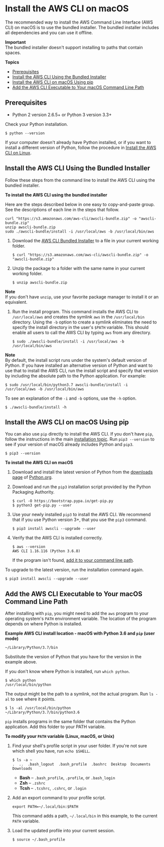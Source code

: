 # Install the AWS CLI on macOS<a name="install-macos"></a>

The recommended way to install the AWS Command Line Interface \(AWS CLI\) on macOS is to use the bundled installer\. The bundled installer includes all dependencies and you can use it offline\.

**Important**  
The bundled installer doesn't support installing to paths that contain spaces\.

**Topics**
+ [Prerequisites](#install-bundle-macos-os-prereq)
+ [Install the AWS CLI Using the Bundled Installer](#install-bundle-macos)
+ [Install the AWS CLI on macOS Using pip](#awscli-install-osx-pip)
+ [Add the AWS CLI Executable to Your macOS Command Line Path](#awscli-install-osx-path)

## Prerequisites<a name="install-bundle-macos-os-prereq"></a>
+ Python 2 version 2\.6\.5\+ or Python 3 version 3\.3\+

Check your Python installation\.

```
$ python --version
```

If your computer doesn't already have Python installed, or if you want to install a different version of Python, follow the procedure in [Install the AWS CLI on Linux](install-linux.md)\.

## Install the AWS CLI Using the Bundled Installer<a name="install-bundle-macos"></a>

Follow these steps from the command line to install the AWS CLI using the bundled installer\.

**To install the AWS CLI using the bundled installer**

Here are the steps described below in one easy to copy\-and\-paste group\. See the descriptions of each line in the steps that follow\.

```
curl "https://s3.amazonaws.com/aws-cli/awscli-bundle.zip" -o "awscli-bundle.zip"
unzip awscli-bundle.zip
sudo ./awscli-bundle/install -i /usr/local/aws -b /usr/local/bin/aws
```

1. Download the [AWS CLI Bundled Installer](https://s3.amazonaws.com/aws-cli/awscli-bundle.zip) to a file in your current working folder\.

   ```
   $ curl "https://s3.amazonaws.com/aws-cli/awscli-bundle.zip" -o "awscli-bundle.zip"
   ```

1. Unzip the package to a folder with the same name in your current working folder\.

   ```
   $ unzip awscli-bundle.zip
   ```
**Note**  
If you don't have `unzip`, use your favorite package manager to install it or an equivalent\.

1. Run the install program\. This command installs the AWS CLI to `/usr/local/aws` and creates the symlink `aws` in the `/usr/local/bin` directory\. Using the `-b` option to create a symlink eliminates the need to specify the install directory in the user's `$PATH` variable\. This should enable all users to call the AWS CLI by typing `aws` from any directory\.

   ```
   $ sudo ./awscli-bundle/install -i /usr/local/aws -b /usr/local/bin/aws
   ```
**Note**  
By default, the install script runs under the system's default version of Python\. If you have installed an alternative version of Python and want to use that to install the AWS CLI, run the install script and specify that version by including the absolute path to the Python application\. For example:  

   ```
   $ sudo /usr/local/bin/python3.7 awscli-bundle/install -i /usr/local/aws -b /usr/local/bin/aws
   ```

To see an explanation of the `-i` and `-b` options, use the `-h` option\.

```
$ ./awscli-bundle/install -h
```

## Install the AWS CLI on macOS Using pip<a name="awscli-install-osx-pip"></a>

You can also use `pip` directly to install the AWS CLI\. If you don't have `pip`, follow the instructions in the main [installation topic](cli-chap-install.md)\. Run `pip3 --version` to see if your version of macOS already includes Python and `pip3`\.

```
$ pip3 --version
```

**To install the AWS CLI on macOS**

1. Download and install the latest version of Python from the [downloads page](https://www.python.org/downloads/mac-osx/) of [Python\.org](https://www.python.org)\.

1. Download and run the `pip3` installation script provided by the Python Packaging Authority\.

   ```
   $ curl -O https://bootstrap.pypa.io/get-pip.py
   $ python3 get-pip.py --user
   ```

1. Use your newly installed `pip3` to install the AWS CLI\. We recommend that if you use Python version 3\+, that you use the `pip3` command\.

   ```
   $ pip3 install awscli --upgrade --user
   ```

1. Verify that the AWS CLI is installed correctly\.

   ```
   $ aws --version
   AWS CLI 1.16.116 (Python 3.6.8)
   ```

   If the program isn't found, [add it to your command line path](#awscli-install-osx-path)\.

To upgrade to the latest version, run the installation command again\.

```
$ pip3 install awscli --upgrade --user
```

## Add the AWS CLI Executable to Your macOS Command Line Path<a name="awscli-install-osx-path"></a>

After installing with `pip`, you might need to add the `aws` program to your operating system's `PATH` environment variable\. The location of the program depends on where Python is installed\.

**Example AWS CLI install location \- macOS with Python 3\.6 and `pip` \(user mode\)**  

```
~/Library/Python/3.7/bin
```
Substitute the version of Python that you have for the version in the example above\.

If you don't know where Python is installed, run `which python`\.

```
$ which python
/usr/local/bin/python
```

The output might be the path to a symlink, not the actual program\. Run `ls -al` to see where it points\.

```
$ ls -al /usr/local/bin/python
~/Library/Python/3.7/bin/python3.6
```

`pip` installs programs in the same folder that contains the Python application\. Add this folder to your PATH variable\.

**To modify your `PATH` variable \(Linux, macOS, or Unix\)**

1. Find your shell's profile script in your user folder\. If you're not sure which shell you have, run `echo $SHELL`\.

   ```
   $ ls -a ~
   .  ..  .bash_logout  .bash_profile  .bashrc  Desktop  Documents  Downloads
   ```
   + **Bash** – `.bash_profile`, `.profile`, or `.bash_login`
   + **Zsh** – `.zshrc`
   + **Tcsh** – `.tcshrc`, `.cshrc`, or `.login`

1. Add an export command to your profile script\.

   ```
   export PATH=~/.local/bin:$PATH
   ```

   This command adds a path, `~/.local/bin` in this example, to the current `PATH` variable\.

1. Load the updated profile into your current session\.

   ```
   $ source ~/.bash_profile
   ```